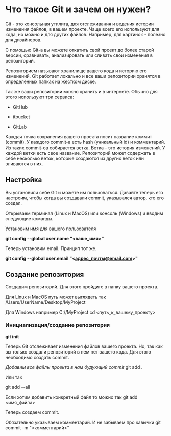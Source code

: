 # Что такое Git и зачем он нужен?
Git - это консольная утилита, для отслеживания и ведения истории изменения файлов, в вашем проекте. Чаще всего его используют для кода, но можно и для других файлов. Например, для картинок - полезно для дизайнеров.

С помощью Git-a вы можете откатить свой проект до более старой версии, сравнивать, анализировать или сливать свои изменения в репозиторий.

Репозиторием называют хранилище вашего кода и историю его изменений. Git работает локально и все ваши репозитории хранятся в определенных папках на жестком диске.

Так же ваши репозитории можно хранить и в интернете. Обычно для этого используют три сервиса:

* GitHub

* itbucket

* GitLab

Каждая точка сохранения вашего проекта носит название коммит (commit). У каждого commit-a есть hash (уникальный id) и комментарий. Из таких commit-ов собирается ветка. Ветка - это история изменений. У каждой ветки есть свое название. Репозиторий может содержать в себе несколько веток, которые создаются из других веток или вливаются в них.

## Настройка

Вы установили себе Git и можете им пользоваться. Давайте теперь его настроим, чтобы когда вы создавали commit, указывался автор, кто его создал.

Открываем терминал (Linux и MacOS) или консоль (Windows) и вводим следующие команды.

Установим имя для вашего пользователя

**git config --global user.name "<ваше_имя>"**

Теперь установим email. 
Принцип тот же.

**git config --global user.email "<адрес_почты@email.com>"**

## Создание репозитория

Создадим репозиторий. Для этого пройдите в папку вашего проекта.

Для Linux и MacOS путь может выглядеть так 
/Users/UserName/Desktop/MyProject

Для Windows например С://MyProject
cd <путь_к_вашему_проекту>

### Инициализация/создание репозитория

**git init**

Теперь Git отслеживает изменения файлов вашего проекта. Но, так как вы только создали репозиторий в нем нет вашего кода. Для этого необходимо создать commit.

*Добавим все файлы проекта в нам будующий commit*
git add .

Или так

git add --all

Если хотим добавить конкретный файл то можно так
git add <имя_файла> 

Теперь создаем commit.

Обязательно указываем комментарий.
И не забываем про кавычки
git commit -m "<комментарий>"